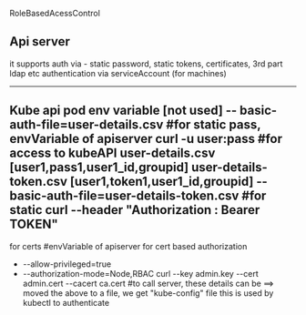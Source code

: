 RoleBasedAcessControl

Api server 
-----------
it supports auth via - static password, static tokens, certificates, 3rd part ldap etc
authentication via  serviceAccount (for machines)

-----
Kube api pod env variable [not used]
-- basic-auth-file=user-details.csv #for static pass, envVariable of apiserver 
curl <kube-api> -u user:pass  #for access to kubeAPI
user-details.csv
[user1,pass1,user1_id,groupid]
user-details-token.csv
[user1,token1,user1_id,groupid]
-- basic-auth-file=user-details-token.csv #for static 
curl <kube-api> --header "Authorization : Bearer TOKEN"
----


for certs
 #envVariable of apiserver for cert based authorization
 - --allow-privileged=true
 - --authorization-mode=Node,RBAC
curl <kube-api> --key admin.key --cert admin.cert --cacert ca.cert  #to call server, these details can be 
==> moved the above to a file, we get "kube-config" file  this is used by kubectl to authenticate

